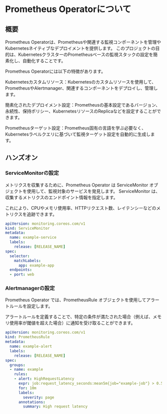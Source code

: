 # Prometheus Operatorについて

## 概要

Prometheus Operatorは、Prometheusや関連する監視コンポーネントを管理やKubernetesネイティブなデプロイメントを提供します。
このプロジェクトの目的は、KubernetesクラスターのPrometheusベースの監視スタックの設定を簡素化し、自動化することです。

Prometheus Operatorには以下の特徴があります。

Kubernetesカスタムリソース：Kubernetesのカスタムリソースを使用して、PrometheusやAlertmanager、関連するコンポーネントをデプロイし、管理します。

簡素化されたデプロイメント設定：Prometheusの基本設定であるバージョン、永続性、保持ポリシー、KubernetesリソースのReplicaなどを設定することができます。

Prometheusターゲット設定：Prometheus固有の言語を学ぶ必要なく、Kubernetesラベルクエリに基づいて監視ターゲット設定を自動的に生成します。

## ハンズオン

### ServiceMonitorの設定

メトリクスを収集するために、Prometheus Operator は ServiceMonitor オブジェクトを使用して、監視対象のサービスを発見します。
ServiceMonitor は、収集するメトリクスのエンドポイント情報を指定します。

これにより、CPUやメモリ使用率、HTTPリクエスト数、レイテンシーなどのメトリクスを追跡できます。

```yaml
apiVersion: monitoring.coreos.com/v1
kind: ServiceMonitor
metadata:
  name: example-service
  labels:
    release: [RELEASE_NAME]
spec:
  selector:
    matchLabels:
      app: example-app
  endpoints:
  - port: web
```

### Alertmanagerの設定

Prometheus Operator では、PrometheusRule オブジェクトを使用してアラートルールを設定します。

アラートルールを定義することで、特定の条件が満たされた場合（例えば、メモリ使用率が閾値を超えた場合）に通知を受け取ることができます。

```yaml
apiVersion: monitoring.coreos.com/v1
kind: PrometheusRule
metadata:
  name: example-alert
  labels:
    release: [RELEASE_NAME]
spec:
  groups:
  - name: example
    rules:
    - alert: HighRequestLatency
      expr: job:request_latency_seconds:mean5m{job="example-job"} > 0.5
      for: 10m
      labels:
        severity: page
      annotations:
        summary: High request latency
```
